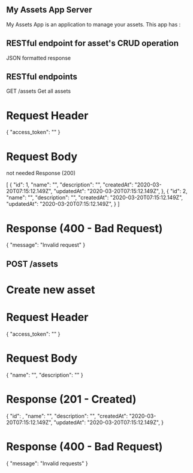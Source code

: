 ## My Assets App Server
My Assets App is an application to manage your assets. This app has :

## RESTful endpoint for asset's CRUD operation
JSON formatted response
 

## RESTful endpoints
GET /assets
Get all assets

# Request Header

{
  "access_token": "<your access token>"
}

# Request Body

not needed
Response (200)

[
  {
    "id": 1,
    "name": "<asset name>",
    "description": "<asset description>",
    "createdAt": "2020-03-20T07:15:12.149Z",
    "updatedAt": "2020-03-20T07:15:12.149Z",
  },
  {
    "id": 2,
    "name": "<asset name>",
    "description": "<asset description>",
    "createdAt": "2020-03-20T07:15:12.149Z",
    "updatedAt": "2020-03-20T07:15:12.149Z",
  }
]

# Response (400 - Bad Request)

{
  "message": "Invalid request"
}

## POST /assets
# Create new asset

# Request Header

{
  "access_token": "<your access token>"
}
# Request Body

{
  "name": "<name to get insert into>",
  "description": "<description to get insert into>"
}
# Response (201 - Created)

{
  "id": <given id by system>,
  "name": "<posted name>",
  "description": "<posted description>",
  "createdAt": "2020-03-20T07:15:12.149Z",
  "updatedAt": "2020-03-20T07:15:12.149Z",
}
# Response (400 - Bad Request)

{
  "message": "Invalid requests"
}
